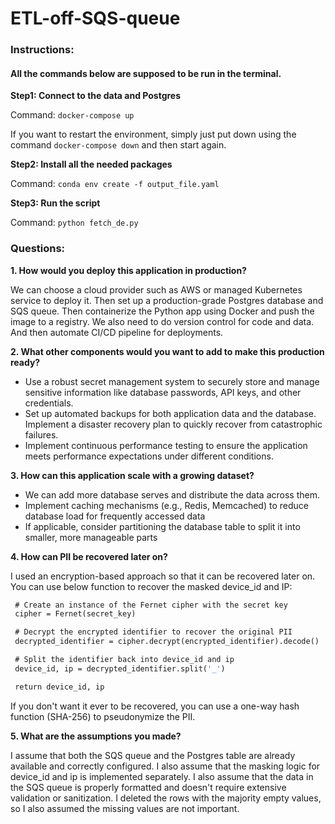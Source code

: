 # ETL-off-SQS-queue

### Instructions:
#### All the commands below are supposed to be run in the terminal.

**Step1: Connect to the data and Postgres**

Command: ```docker-compose up```

If you want to restart the environment, simply just put down using the command ```docker-compose down``` and then start again.

**Step2: Install all the needed packages**

Command: ```conda env create -f output_file.yaml```

**Step3: Run the script**

Command: ```python fetch_de.py```

### Questions:
**1. How would you deploy this application in production?**

We can choose a cloud provider such as AWS or managed Kubernetes service to deploy it. Then set up a production-grade Postgres database and SQS queue. Then containerize the Python app using Docker and push the image to a registry. We also need to do version control for code and data. And then automate CI/CD pipeline for deployments.

**2. What other components would you want to add to make this production ready?**

- Use a robust secret management system to securely store and manage sensitive information like database passwords, API keys, and other credentials.
- Set up automated backups for both application data and the database. Implement a disaster recovery plan to quickly recover from catastrophic failures.
- Implement continuous performance testing to ensure the application meets performance expectations under different conditions.

**3.  How can this application scale with a growing dataset?**

- We can add more database serves and distribute the data across them.
- Implement caching mechanisms (e.g., Redis, Memcached) to reduce database load for frequently accessed data
- If applicable, consider partitioning the database table to split it into smaller, more manageable parts

**4.  How can PII be recovered later on?**

I used an encryption-based approach so that it can be recovered later on. You can use below function to recover the masked device_id and IP:

   ```def recover_pii(encrypted_identifier):
    # Create an instance of the Fernet cipher with the secret key
    cipher = Fernet(secret_key)

    # Decrypt the encrypted identifier to recover the original PII
    decrypted_identifier = cipher.decrypt(encrypted_identifier).decode()

    # Split the identifier back into device_id and ip
    device_id, ip = decrypted_identifier.split('_')

    return device_id, ip
```

If you don't want it ever to be recovered, you can use a one-way hash function (SHA-256) to pseudonymize the PII.

**5. What are the assumptions you made?**

I assume that both the SQS queue and the Postgres table are already available and correctly configured. I also assume that the masking logic for device_id and ip is implemented separately. I also assume that the data in the SQS queue is properly formatted and doesn't require extensive validation or sanitization. I deleted the rows with the majority empty values, so I also assumed the missing values are not important.
